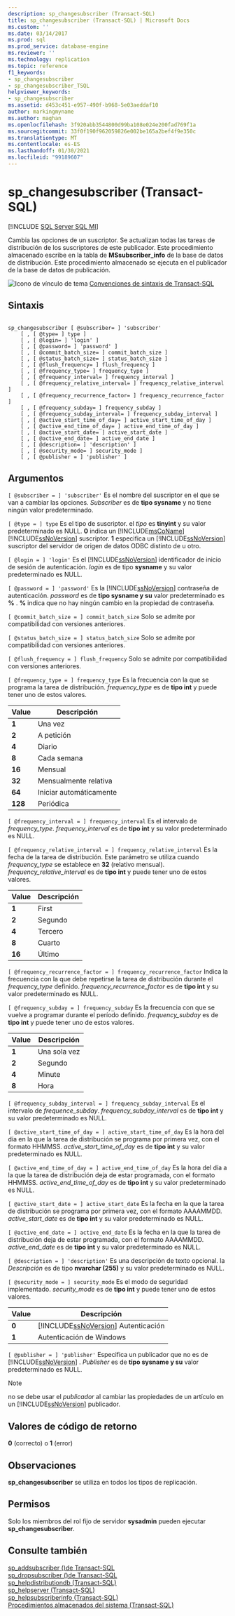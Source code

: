 ```yaml
---
description: sp_changesubscriber (Transact-SQL)
title: sp_changesubscriber (Transact-SQL) | Microsoft Docs
ms.custom: ''
ms.date: 03/14/2017
ms.prod: sql
ms.prod_service: database-engine
ms.reviewer: ''
ms.technology: replication
ms.topic: reference
f1_keywords:
- sp_changesubscriber
- sp_changesubscriber_TSQL
helpviewer_keywords:
- sp_changesubscriber
ms.assetid: d453c451-e957-490f-b968-5e03aeddaf10
author: markingmyname
ms.author: maghan
ms.openlocfilehash: 3f920abb3544800d99ba108e024e200fad769f1a
ms.sourcegitcommit: 33f0f190f962059826e002be165a2bef4f9e350c
ms.translationtype: MT
ms.contentlocale: es-ES
ms.lasthandoff: 01/30/2021
ms.locfileid: "99189607"
---
```

# <a name="sp_changesubscriber-transact-sql"></a>sp_changesubscriber (Transact-SQL)
[!INCLUDE [SQL Server SQL MI](../../includes/applies-to-version/sql-asdbmi.md)]

  Cambia las opciones de un suscriptor. Se actualizan todas las tareas de distribución de los suscriptores de este publicador. Este procedimiento almacenado escribe en la tabla de **MSsubscriber_info** de la base de datos de distribución. Este procedimiento almacenado se ejecuta en el publicador de la base de datos de publicación.  
  
 ![Icono de vínculo de tema](../../database-engine/configure-windows/media/topic-link.gif "Icono de vínculo de tema") [Convenciones de sintaxis de Transact-SQL](../../t-sql/language-elements/transact-sql-syntax-conventions-transact-sql.md)  
  
## <a name="syntax"></a>Sintaxis  
  
```  
  
sp_changesubscriber [ @subscriber= ] 'subscriber'  
    [ , [ @type= ] type ]  
    [ , [ @login= ] 'login' ]  
    [ , [ @password= ] 'password' ]  
    [ , [ @commit_batch_size= ] commit_batch_size ]  
    [ , [ @status_batch_size= ] status_batch_size ]  
    [ , [ @flush_frequency= ] flush_frequency ]  
    [ , [ @frequency_type= ] frequency_type ]  
    [ , [ @frequency_interval= ] frequency_interval ]  
    [ , [ @frequency_relative_interval= ] frequency_relative_interval ]  
    [ , [ @frequency_recurrence_factor= ] frequency_recurrence_factor ]  
    [ , [ @frequency_subday= ] frequency_subday ]  
    [ , [ @frequency_subday_interval= ] frequency_subday_interval ]  
    [ , [ @active_start_time_of_day= ] active_start_time_of_day ]  
    [ , [ @active_end_time_of_day= ] active_end_time_of_day ]  
    [ , [ @active_start_date= ] active_start_date ]  
    [ , [ @active_end_date= ] active_end_date ]  
    [ , [ @description= ] 'description' ]  
    [ , [ @security_mode= ] security_mode ]  
    [ , [ @publisher = ] 'publisher' ]  
```  
  
## <a name="arguments"></a>Argumentos  
`[ @subscriber = ] 'subscriber'` Es el nombre del suscriptor en el que se van a cambiar las opciones. *Subscriber* es de **tipo sysname** y no tiene ningún valor predeterminado.  
  
`[ @type = ] type` Es el tipo de suscriptor. el *tipo* es **tinyint** y su valor predeterminado es NULL. **0** indica un [!INCLUDE[msCoName](../../includes/msconame-md.md)] [!INCLUDE[ssNoVersion](../../includes/ssnoversion-md.md)] suscriptor. **1** especifica un [!INCLUDE[ssNoVersion](../../includes/ssnoversion-md.md)] suscriptor del servidor de origen de datos ODBC distinto de u otro.  
  
`[ @login = ] 'login'` Es el [!INCLUDE[ssNoVersion](../../includes/ssnoversion-md.md)] identificador de inicio de sesión de autenticación. *login* es de tipo **sysname** y su valor predeterminado es NULL.  
  
`[ @password = ] 'password'` Es la [!INCLUDE[ssNoVersion](../../includes/ssnoversion-md.md)] contraseña de autenticación. *password* es de **tipo sysname y su** valor predeterminado es **%** . **%** indica que no hay ningún cambio en la propiedad de contraseña.  
  
`[ @commit_batch_size = ] commit_batch_size` Solo se admite por compatibilidad con versiones anteriores.  
  
`[ @status_batch_size = ] status_batch_size` Solo se admite por compatibilidad con versiones anteriores.  
  
`[ @flush_frequency = ] flush_frequency` Solo se admite por compatibilidad con versiones anteriores.  
  
`[ @frequency_type = ] frequency_type` Es la frecuencia con la que se programa la tarea de distribución. *frequency_type* es de **tipo int** y puede tener uno de estos valores.  
  
|Value|Descripción|  
|-----------|-----------------|  
|**1**|Una vez|  
|**2**|A petición|  
|**4**|Diario|  
|**8**|Cada semana|  
|**16**|Mensual|  
|**32**|Mensualmente relativa|  
|**64**|Iniciar automáticamente|  
|**128**|Periódica|  
  
`[ @frequency_interval = ] frequency_interval` Es el intervalo de *frequency_type*. *frequency_interval* es de **tipo int** y su valor predeterminado es NULL.  
  
`[ @frequency_relative_interval = ] frequency_relative_interval` Es la fecha de la tarea de distribución. Este parámetro se utiliza cuando *frequency_type* se establece en **32** (relativo mensual). *frequency_relative_interval* es de **tipo int** y puede tener uno de estos valores.  
  
|Value|Descripción|  
|-----------|-----------------|  
|**1**|First|  
|**2**|Segundo|  
|**4**|Tercero|  
|**8**|Cuarto|  
|**16**|Último|  
  
`[ @frequency_recurrence_factor = ] frequency_recurrence_factor` Indica la frecuencia con la que debe repetirse la tarea de distribución durante el *frequency_type* definido. *frequency_recurrence_factor* es de **tipo int** y su valor predeterminado es NULL.  
  
`[ @frequency_subday = ] frequency_subday` Es la frecuencia con que se vuelve a programar durante el período definido. *frequency_subday* es de **tipo int** y puede tener uno de estos valores.  
  
|Value|Descripción|  
|-----------|-----------------|  
|**1**|Una sola vez|  
|**2**|Segundo|  
|**4**|Minute|  
|**8**|Hora|  
  
`[ @frequency_subday_interval = ] frequency_subday_interval` Es el intervalo de *frequence_subday*. *frequency_subday_interval* es de **tipo int** y su valor predeterminado es NULL.  
  
`[ @active_start_time_of_day = ] active_start_time_of_day` Es la hora del día en la que la tarea de distribución se programa por primera vez, con el formato HHMMSS. *active_start_time_of_day* es de **tipo int** y su valor predeterminado es NULL.  
  
`[ @active_end_time_of_day = ] active_end_time_of_day` Es la hora del día a la que la tarea de distribución deja de estar programada, con el formato HHMMSS. *active_end_time_of_day* es de **tipo int** y su valor predeterminado es NULL.  
  
`[ @active_start_date = ] active_start_date` Es la fecha en la que la tarea de distribución se programa por primera vez, con el formato AAAAMMDD. *active_start_date* es de **tipo int** y su valor predeterminado es NULL.  
  
`[ @active_end_date = ] active_end_date` Es la fecha en la que la tarea de distribución deja de estar programada, con el formato AAAAMMDD. *active_end_date* es de **tipo int** y su valor predeterminado es NULL.  
  
`[ @description = ] 'description'` Es una descripción de texto opcional. la *Descripción* es de tipo **nvarchar (255)** y su valor predeterminado es NULL.  
  
`[ @security_mode = ] security_mode` Es el modo de seguridad implementado. *security_mode* es de **tipo int** y puede tener uno de estos valores.  
  
|Value|Descripción|  
|-----------|-----------------|  
|**0**|[!INCLUDE[ssNoVersion](../../includes/ssnoversion-md.md)] Autenticación|  
|**1**|Autenticación de Windows|  
  
`[ @publisher = ] 'publisher'` Especifica un publicador que no es de [!INCLUDE[ssNoVersion](../../includes/ssnoversion-md.md)] . *Publisher* es de **tipo sysname y su** valor predeterminado es NULL.  
  
> [!NOTE]  
>  no se debe usar el *publicador* al cambiar las propiedades de un artículo en un [!INCLUDE[ssNoVersion](../../includes/ssnoversion-md.md)] publicador.  
  
## <a name="return-code-values"></a>Valores de código de retorno  
 **0** (correcto) o **1** (error)  
  
## <a name="remarks"></a>Observaciones  
 **sp_changesubscriber** se utiliza en todos los tipos de replicación.  
  
## <a name="permissions"></a>Permisos  
 Solo los miembros del rol fijo de servidor **sysadmin** pueden ejecutar **sp_changesubscriber**.  
  
## <a name="see-also"></a>Consulte también  
 [sp_addsubscriber &#40;&#41;de Transact-SQL ](../../relational-databases/system-stored-procedures/sp-addsubscriber-transact-sql.md)   
 [sp_dropsubscriber &#40;&#41;de Transact-SQL ](../../relational-databases/system-stored-procedures/sp-dropsubscriber-transact-sql.md)   
 [sp_helpdistributiondb &#40;Transact-SQL&#41;](../../relational-databases/system-stored-procedures/sp-helpdistributiondb-transact-sql.md)   
 [sp_helpserver &#40;Transact-SQL&#41;](../../relational-databases/system-stored-procedures/sp-helpserver-transact-sql.md)   
 [sp_helpsubscriberinfo &#40;Transact-SQL&#41;](../../relational-databases/system-stored-procedures/sp-helpsubscriberinfo-transact-sql.md)   
 [Procedimientos almacenados del sistema &#40;Transact-SQL&#41;](../../relational-databases/system-stored-procedures/system-stored-procedures-transact-sql.md)  
  
  
